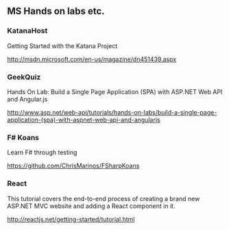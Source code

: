 ## MS Hands on labs etc.

### KatanaHost

Getting Started with the Katana Project

http://msdn.microsoft.com/en-us/magazine/dn451439.aspx

### GeekQuiz 

Hands On Lab: Build a Single Page Application (SPA) with ASP.NET Web API and Angular.js

http://www.asp.net/web-api/tutorials/hands-on-labs/build-a-single-page-application-(spa)-with-aspnet-web-api-and-angularjs

### F# Koans

Learn F# through testing

https://github.com/ChrisMarinos/FSharpKoans

### React

This tutorial covers the end-to-end process of creating a brand new ASP.NET MVC website and adding a React component in it.

http://reactjs.net/getting-started/tutorial.html


